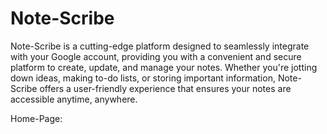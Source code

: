 # Note-Scribe

Note-Scribe is a cutting-edge platform designed to seamlessly integrate with your Google account, providing you with a convenient and secure platform to create, update, and manage your notes.
Whether you're jotting down ideas, making to-do lists, or storing important information, Note-Scribe offers a user-friendly experience that ensures your notes are accessible anytime, anywhere.

Home-Page:

